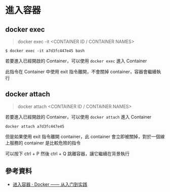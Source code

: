 # 進入容器


## docker exec

> docker exec -it <CONTAINER ID / CONTAINER NAMES>

```shell
$ docker exec -it a7d3fc447e45 bash
```

若要進入已經開啟的 Container，可以使用 `docker exec` 進入 Container

此指令在 Container 中使用 exit 指令離開，不會關掉 container，容器會繼續執行



## docker attach

> docker attach <CONTAINER ID / CONTAINER NAMES>

若要進入已經開啟的 Container，可以使用 `docker attach` 進入 Container

```shell
docker attach a7d3fc447e45
```


但是如果使用 exit 指令離開 container，此 container 會立即被關掉，對於一個線上服務的 container 是比較危險的指令

可以按下 ctrl + P 然後 ctrl + Q 跳離容器，讓它繼續在背景執行


## 參考資料
* [进入容器 · Docker —— 从入门到实践](https://yeasy.gitbooks.io/docker_practice/container/attach_exec.html)
